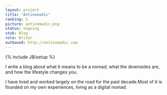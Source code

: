 ```yaml
---
layout: project
title: "Antinomadic"
ranking: 5
picture: antinomadic.png
status: ongoing
stub: Blog
role: Writer
outbound: http://antinomadic.com
---
```

{% include JB/setup %}

I write a blog about what it means to be a nomad; what the downsides are, and how the lifestyle changes you.

I have lived and worked largely on the road for the past decade.Most of it is founded on my own experiences, living as a digital nomad.